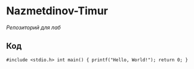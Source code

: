 # Nazmetdinov-Timur
_Репозиторий для лаб_
## Код
`#include <stdio.h>
int main() {
   printf("Hello, World!");
   return 0;
}`
